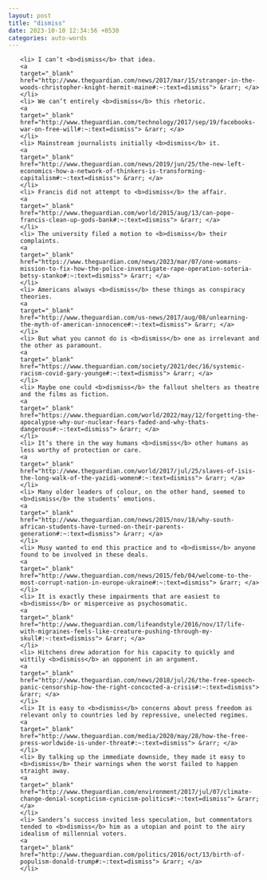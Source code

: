 ```yaml
---
layout: post
title: "dismiss"
date: 2023-10-10 12:34:56 +0530
categories: auto-words
---
```

<ol>

    <li> I can’t <b>dismiss</b> that idea.
    <a 
    target="_blank" 
    href="http://www.theguardian.com/news/2017/mar/15/stranger-in-the-woods-christopher-knight-hermit-maine#:~:text=dismiss"> &rarr; </a>
    </li>
    <li> We can’t entirely <b>dismiss</b> this rhetoric.
    <a 
    target="_blank" 
    href="http://www.theguardian.com/technology/2017/sep/19/facebooks-war-on-free-will#:~:text=dismiss"> &rarr; </a>
    </li>
    <li> Mainstream journalists initially <b>dismiss</b> it.
    <a 
    target="_blank" 
    href="http://www.theguardian.com/news/2019/jun/25/the-new-left-economics-how-a-network-of-thinkers-is-transforming-capitalism#:~:text=dismiss"> &rarr; </a>
    </li>
    <li> Francis did not attempt to <b>dismiss</b> the affair.
    <a 
    target="_blank" 
    href="http://www.theguardian.com/world/2015/aug/13/can-pope-francis-clean-up-gods-bank#:~:text=dismiss"> &rarr; </a>
    </li>
    <li> The university filed a motion to <b>dismiss</b> their complaints.
    <a 
    target="_blank" 
    href="https://www.theguardian.com/news/2023/mar/07/one-womans-mission-to-fix-how-the-police-investigate-rape-operation-soteria-betsy-stanko#:~:text=dismiss"> &rarr; </a>
    </li>
    <li> Americans always <b>dismiss</b> these things as conspiracy theories.
    <a 
    target="_blank" 
    href="http://www.theguardian.com/us-news/2017/aug/08/unlearning-the-myth-of-american-innocence#:~:text=dismiss"> &rarr; </a>
    </li>
    <li> But what you cannot do is <b>dismiss</b> one as irrelevant and the other as paramount.
    <a 
    target="_blank" 
    href="https://www.theguardian.com/society/2021/dec/16/systemic-racism-covid-gary-younge#:~:text=dismiss"> &rarr; </a>
    </li>
    <li> Maybe one could <b>dismiss</b> the fallout shelters as theatre and the films as fiction.
    <a 
    target="_blank" 
    href="https://www.theguardian.com/world/2022/may/12/forgetting-the-apocalypse-why-our-nuclear-fears-faded-and-why-thats-dangerous#:~:text=dismiss"> &rarr; </a>
    </li>
    <li> It’s there in the way humans <b>dismiss</b> other humans as less worthy of protection or care.
    <a 
    target="_blank" 
    href="http://www.theguardian.com/world/2017/jul/25/slaves-of-isis-the-long-walk-of-the-yazidi-women#:~:text=dismiss"> &rarr; </a>
    </li>
    <li> Many older leaders of colour, on the other hand, seemed to <b>dismiss</b> the students’ emotions.
    <a 
    target="_blank" 
    href="http://www.theguardian.com/news/2015/nov/18/why-south-african-students-have-turned-on-their-parents-generation#:~:text=dismiss"> &rarr; </a>
    </li>
    <li> Musy wanted to end this practice and to <b>dismiss</b> anyone found to be involved in these deals.
    <a 
    target="_blank" 
    href="http://www.theguardian.com/news/2015/feb/04/welcome-to-the-most-corrupt-nation-in-europe-ukraine#:~:text=dismiss"> &rarr; </a>
    </li>
    <li> It is exactly these impairments that are easiest to <b>dismiss</b> or misperceive as psychosomatic.
    <a 
    target="_blank" 
    href="http://www.theguardian.com/lifeandstyle/2016/nov/17/life-with-migraines-feels-like-creature-pushing-through-my-skull#:~:text=dismiss"> &rarr; </a>
    </li>
    <li> Hitchens drew adoration for his capacity to quickly and wittily <b>dismiss</b> an opponent in an argument.
    <a 
    target="_blank" 
    href="http://www.theguardian.com/news/2018/jul/26/the-free-speech-panic-censorship-how-the-right-concocted-a-crisis#:~:text=dismiss"> &rarr; </a>
    </li>
    <li> It is easy to <b>dismiss</b> concerns about press freedom as relevant only to countries led by repressive, unelected regimes.
    <a 
    target="_blank" 
    href="http://www.theguardian.com/media/2020/may/28/how-the-free-press-worldwide-is-under-threat#:~:text=dismiss"> &rarr; </a>
    </li>
    <li> By talking up the immediate downside, they made it easy to <b>dismiss</b> their warnings when the worst failed to happen straight away.
    <a 
    target="_blank" 
    href="http://www.theguardian.com/environment/2017/jul/07/climate-change-denial-scepticism-cynicism-politics#:~:text=dismiss"> &rarr; </a>
    </li>
    <li> Sanders’s success invited less speculation, but commentators tended to <b>dismiss</b> him as a utopian and point to the airy idealism of millennial voters.
    <a 
    target="_blank" 
    href="http://www.theguardian.com/politics/2016/oct/13/birth-of-populism-donald-trump#:~:text=dismiss"> &rarr; </a>
    </li>